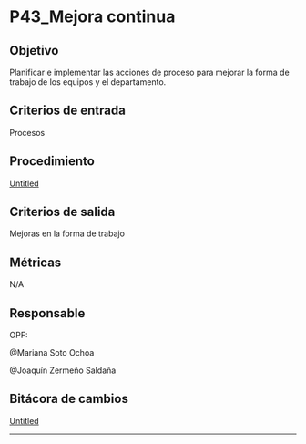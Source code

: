 # P43_Mejora continua

## Objetivo[](https://ace-software-development.github.io/Manual-de-Operaciones/docs/Plantillas/PL03_Creaci%C3%B3n%20de%20Procesos#objetivo)

Planificar e implementar las acciones de proceso para mejorar la forma de trabajo de los equipos y el departamento.

## **Criterios de entrada**

Procesos

## **Procedimiento**

[Untitled](P43_Mejora%20continua%201e75ce6daf274b8aa8356a96634b426a/Untitled%20Database%204e3a8fb363a64f81930ab6d51da8cb4c.csv)

## **Criterios de salida**

Mejoras en la forma de trabajo

## **Métricas**

N/A

## **Responsable**

OPF:

@Mariana Soto Ochoa 

@Joaquín Zermeño Saldaña 

## Bitácora de cambios

[Untitled](P43_Mejora%20continua%201e75ce6daf274b8aa8356a96634b426a/Untitled%20Database%2097cebd1f5362485b837dbb56aa5e85a6.csv)

---